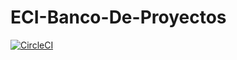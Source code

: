 # ECI-Banco-De-Proyectos

[![CircleCI](https://circleci.com/gh/KubrikDevs/ECI-Banco-De-Proyectos/tree/master.svg?style=svg)](https://circleci.com/gh/KubrikDevs/ECI-Banco-De-Proyectos/tree/master)

